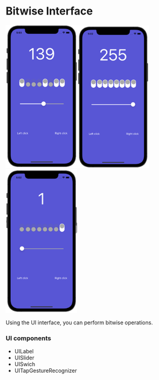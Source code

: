 # Bitwise Interface

<img src="https://github.com/lgreydev/BitwiseInterface/blob/main/Screenshot/simulator_001.png" width="190"><img src="https://github.com/lgreydev/BitwiseInterface/blob/main/Screenshot/simulator_002.png" width="190"><img src="https://github.com/lgreydev/BitwiseInterface/blob/main/Screenshot/simulator_003.png" width="190">

Using the UI interface, you can perform bitwise operations. 


### UI components

- UILabel
- UISlider
- UISwich
- UITapGestureRecognizer



